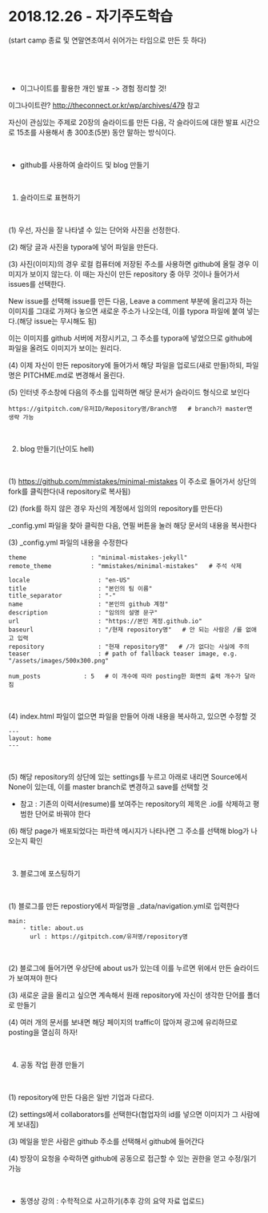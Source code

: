 # 2018.12.26 - 자기주도학습

(start camp 종료 및 연말연초여서 쉬어가는 타임으로 만든 듯 하다)


​

​

* 이그나이트를 활용한 개인 발표 -> 경험 정리할 것!

이그나이트란?   http://theconnect.or.kr/wp/archives/479 참고

자신이 관심있는 주제로 20장의 슬라이드를 만든 다음, 각 슬라이드에 대한 발표 시간으로 15초를 사용해서 총 300초(5분) 동안 말하는 방식이다.

​

* github를 사용하여 슬라이드 및 blog 만들기

​

1. 슬라이드로 표현하기

​

(1) 우선, 자신을 잘 나타낼 수 있는 단어와 사진을 선정한다.

(2) 해당 글과 사진을 typora에 넣어 파일을 만든다.

(3) 사진(이미지)의 경우 로컬 컴퓨터에 저장된 주소를 사용하면 github에 올릴 경우 이미지가 보이지 않는다. 이 때는 자신이 만든 repository 중 아무 것이나 들어가서 issues를 선택한다. 

New issue를 선택해 issue를 만든 다음, Leave a comment 부분에 올리고자 하는 이미지를 그대로 가져다 놓으면 새로운 주소가 나오는데, 이를 typora 파일에 붙여 넣는다.(해당 issue는 무시해도 됨)

이는 이미지를 github 서버에 저장시키고, 그 주소를 typora에 넣었으므로 github에 파일을 올려도 이미지가 보이는 원리다.

(4) 이제 자신이 만든 repository에 들어가서 해당 파일을 업로드(새로 만들)하되, 파일명은 PITCHME.md로 변경해서 올린다.

(5) 인터넷 주소창에 다음의 주소를 입력하면 해당 문서가 슬라이드 형식으로 보인다

```
https://gitpitch.com/유저ID/Repository명/Branch명   # branch가 master면 생략 가능 
```
​


2. blog 만들기(난이도 hell)

​

(1) https://github.com/mmistakes/minimal-mistakes 이 주소로 들어가서 상단의 fork를 클릭한다(내 repository로 복사됨)

(2) (fork를 하지 않은 경우 자신의 계정에서 임의의 repository를 만든다) 

_config.yml 파일을 찾아 클릭한 다음, 연필 버튼을 눌러 해당 문서의 내용을 복사한다

(3) _config.yml 파일의 내용을 수정한다

```
theme                  : "minimal-mistakes-jekyll"
remote_theme           : "mmistakes/minimal-mistakes"   # 주석 삭제

locale                   : "en-US"
title                    : "본인의 팀 이름"
title_separator          : "-"
name                     : "본인의 github 계정"
description              : "임의의 설명 문구"
url                      : "https://본인 계정.github.io"
baseurl                  : "/현재 repository명"   # 안 되는 사람은 /를 없애고 입력
repository               : "현재 repository명"   # /가 없다는 사실에 주의
teaser                   : # path of fallback teaser image, e.g. "/assets/images/500x300.png"

num_posts            : 5   # 이 개수에 따라 posting한 화면의 출력 개수가 달라짐
```
​


(4) index.html 파일이 없으면 파일을 만들어 아래 내용을 복사하고, 있으면 수정할 것

```
---
layout: home
---
```

​

(5) 해당 repository의 상단에 있는 settings를 누르고 아래로 내리면 Source에서 None이 있는데, 이를 master branch로 변경하고 save를 선택할 것

- 참고 : 기존의 이력서(resume)를 보여주는 repository의 제목은 .io를 삭제하고 평범한 단어로 바꿔야 한다

(6) 해당 page가 배포되었다는 파란색 메시지가 나타나면 그 주소를 선택해 blog가 나오는지 확인

​

3. 블로그에 포스팅하기

​

(1) 블로그를 만든 repostiory에서  파일명을 _data/navigation.yml로 입력한다

```
main:
	- title: about.us
	  url : https://gitpitch.com/유저명/repository명
```

​

(2) 블로그에 들어가면 우상단에 about us가 있는데 이를 누르면 위에서 만든 슬라이드가 보여져야 한다

(3) 새로운 글을 올리고 싶으면 계속해서 원래 repository에 자신이 생각한 단어를 폴더로 만들기

(4) 여러 개의 문서를 보내면 해당 페이지의 traffic이 많아져 광고에 유리하므로 posting을 열심히 하자!

​

4. 공동 작업 환경 만들기

​

(1) repository에 만든 다음은 일반 기업과 다르다.

(2) settings에서 collaborators를 선택한다(협업자의 id를 넣으면 이미지가 그 사람에게 보내짐)

(3) 메일을 받은 사람은 github 주소를 선택해서 github에 들어간다

(4) 방장이 요청을 수락하면 github에 공동으로 접근할 수 있는 권한을 얻고 수정/읽기 가능

​

* 동영상 강의 : 수학적으로 사고하기(추후 강의 요약 자료 업로드)

